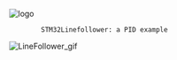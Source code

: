 
![logo](https://user-images.githubusercontent.com/13197186/217768057-796b55cd-327f-4c9a-a399-e0bea59943c1.PNG)

            STM32Linefollower: a PID example 

![LineFollower_gif](https://user-images.githubusercontent.com/13197186/217767981-41ac1049-0579-415e-8168-93bd208dd49d.gif)
